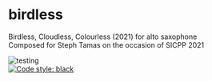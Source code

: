 # birdless
Birdless, Cloudless, Colourless (2021) for alto saxophone <br/>
Composed for Steph Tamas on the occasion of SICPP 2021 <br/>

![testing](https://github.com/GregoryREvans/birdless/workflows/testing/badge.svg) <br />
[![Code style: black](https://img.shields.io/badge/code%20style-black-000000.svg)](https://github.com/python/black)
